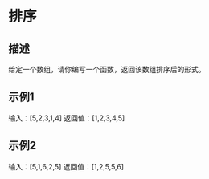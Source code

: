 # 排序

## 描述

给定一个数组，请你编写一个函数，返回该数组排序后的形式。

## 示例1

输入：[5,2,3,1,4]
返回值：[1,2,3,4,5]

## 示例2

输入：[5,1,6,2,5]
返回值：[1,2,5,5,6]